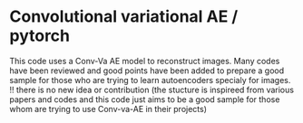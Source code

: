 # Convolutional variational AE / pytorch
This code uses a Conv-Va AE model to reconstruct images.
Many codes have been reviewed and good points have been added to prepare a good sample for those who are trying to learn autoencoders specialy for images.
!! there is no new idea or contribution (the stucture is inspireed from various papers and codes and this code just aims to be a good sample for those whom are trying to use Conv-va-AE in their projects)
